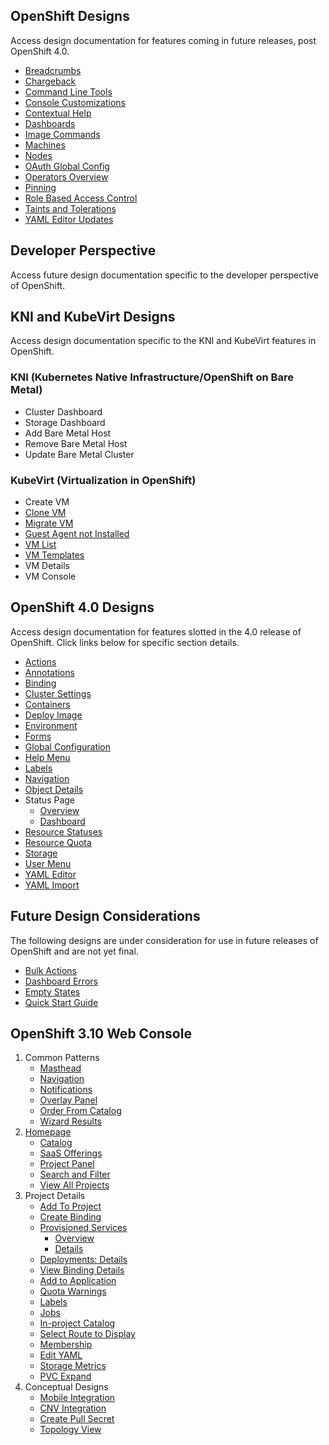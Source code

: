 ## OpenShift Designs
Access design documentation for features coming in future releases, post OpenShift 4.0.

- [Breadcrumbs](web-console/future-openshift/breadcrumbs/breadcrumbs.md)
- [Chargeback](web-console/future-openshift/chargeback/chargeback.md)
- [Command Line Tools](web-console/future-openshift/command-line-tools/command-line-tools.md)
- [Console Customizations](web-console/future-openshift/console-customizations/console-customizations.md)
- [Contextual Help](web-console/future-openshift/contextual-help/contextual-help.md)
- [Dashboards](web-console/future-openshift/dashboards/dashboards.md)
- [Image Commands](web-console/future-openshift/image-commands/image-commands.md)
- [Machines](web-console/future-openshift/machines/machines.md)
- [Nodes](web-console/future-openshift/nodes/nodes.md)
- [OAuth Global Config](web-console/future-openshift/oauth/oauth.md)
- [Operators Overview](web-console/future-openshift/operators-overview/operators-overview.md)
- [Pinning](web-console/future-openshift/pinning/pinning.md)
- [Role Based Access Control](web-console/future-openshift/role-based-access-control/role-based-access-control.md)
- [Taints and Tolerations](web-console/future-openshift/taints-tolerations/taints-tolerations.md)
- [YAML Editor Updates](web-console/future-openshift/code-editor-updates/code-editor-updates.md)

## Developer Perspective
Access future design documentation specific to the developer perspective of OpenShift.


## KNI and KubeVirt Designs
Access design documentation specific to the KNI and KubeVirt features in OpenShift.

### KNI (Kubernetes Native Infrastructure/OpenShift on Bare Metal)
- Cluster Dashboard
- Storage Dashboard
- Add Bare Metal Host
- Remove Bare Metal Host
- Update Bare Metal Cluster

### KubeVirt (Virtualization in OpenShift)
- Create VM
- [Clone VM](web-console/knikubevirt/clone-vm/clone-vm.md)
- [Migrate VM](web-console/knikubevirt/migrate-vm/migrate-vm.md)
- [Guest Agent not Installed](web-console/knikubevirt/guest-agent-not-installed/guest-agent-not-installed.md)
- [VM List](web-console/knikubevirt/vm-list/vm-list.md)
- [VM Templates](web-console/knikubevirt/vm-templates/vm-templates.md)
- VM Details
- VM Console


## OpenShift 4.0 Designs
Access design documentation for features slotted in the 4.0 release of OpenShift. Click links below for specific section details.

- [Actions](web-console/4.0-designs/actions/actions.md)
- [Annotations](web-console/4.0-designs/annotations/annotations.md)
- [Binding](/web-console/4.0-designs/binding/binding.md)
- [Cluster Settings](web-console/4.0-designs/cluster-settings/cluster-settings.md)
- [Containers](web-console/4.0-designs/containers/containers.md)
- [Deploy Image](web-console/4.0-designs/deploy-image/deploy-image.md)
- [Environment](web-console/4.0-designs/environment/environment.md)
- [Forms](web-console/4.0-designs/forms/forms.md)
- [Global Configuration](web-console/4.0-designs/global-config/global-config.md)
- [Help Menu](web-console/4.0-designs/help-menu/help-menu.md)
- [Labels](web-console/4.0-designs/labels/labels.md)
- [Navigation](web-console/4.0-designs/navigation/navigation.md)
- [Object Details](web-console/4.0-designs/object-details/object-details.md)
- Status Page
  * [Overview](web-console/4.0-designs/overview/overview.md)
  * [Dashboard](web-console/4.0-designs/dashboard/dashboard.md)
- [Resource Statuses](./web-console/4.0-designs/status/status.md)
- [Resource Quota](web-console/4.0-designs/resource-quota/resource-quota.md)
- [Storage](web-console/4.0-designs/storage/storage.md)
- [User Menu](web-console/4.0-designs/user/user.md)
- [YAML Editor](web-console/4.0-designs/edit-yaml/edit-yaml.md)
- [YAML Import](web-console/4.0-designs/import-yaml/import-yaml.md)

## Future Design Considerations
The following designs are under consideration for use in future releases of OpenShift and are not yet final.

- [Bulk Actions](web-console/old/bulk-actions/bulk-actions.md)
- [Dashboard Errors](web-console/old/dashboard-errors/dashboard-errors.md)
- [Empty States](web-console/old/empty-states/empty-states.md)
- [Quick Start Guide](web-console/old/quick-start-guide/quick-start-guide.md)

## OpenShift 3.10 Web Console

1. Common Patterns
	- [Masthead](./web-console/old/patterns/masthead.md)
	- [Navigation](./web-console/old/patterns/navigation.md)
	- [Notifications](./web-console/old/patterns/notifications.md)
	- [Overlay Panel](./web-console/old/patterns/overlay-panel.md)
	- [Order From Catalog](./web-console/old/patterns/order-from-catalog.md)
	- [Wizard Results](./web-console/old/patterns/wizard-results.md)
1. [Homepage](./web-console/old/homepage/homepage.md)
	- [Catalog](./web-console/old/homepage/catalog.md)
	- [SaaS Offerings](./web-console/old/homepage/offerings.md)
	- [Project Panel](./web-console/old/homepage/project-panel.md)
	- [Search and Filter](./web-console/old/homepage/search-filter.md)
	- [View All Projects](./web-console/old/homepage/full-projects-list.md)
1. Project Details
	- [Add To Project](./web-console/old/project-details/add-to-project.md)
	- [Create Binding](./web-console/old/project-details/binding-in-project.md)
	- [Provisioned Services](./web-console/old/project-details/provisioned-services.md)
		- [Overview](./web-console/old/project-details/provisioned-services-overview.md)
		- [Details](./web-console/old/project-details/provisioned-service-details.md)
	- [Deployments: Details](./web-console/old/project-details/deployment-details.md)
	- [View Binding Details](./web-console/old/project-details/binding-details.md)
	- [Add to Application](./web-console/old/project-details/add-to-application.md)
	- [Quota Warnings](./web-console/old/project-details/quota-warnings.md)
	- [Labels](./web-console/old/project-details/labels.md)
	- [Jobs](./web-console/old/project-details/jobs.md)
	- [In-project Catalog](./web-console/old/project-details/in-project-catalog.md)
	- [Select Route to Display](./web-console/old/project-details/select-route.md)
	- [Membership](./web-console/old/project-details/membership.md)
	- [Edit YAML](./web-console/old/project-details/edit-yaml.md)
	- [Storage Metrics](./web-console/old/project-details/storage-metrics.md)
	- [PVC Expand](./web-console/old/project-details/pvc-expand.md)
1. Conceptual Designs
	- [Mobile Integration](./web-console/old/conceptual-designs/mobile.md)
	- [CNV Integration](./web-console/old/conceptual-designs/cnv.md)
	- [Create Pull Secret](./web-console/old/conceptual-designs/pull-secret.md)
	- [Topology View](./web-console/old/conceptual-designs/topology.md)
